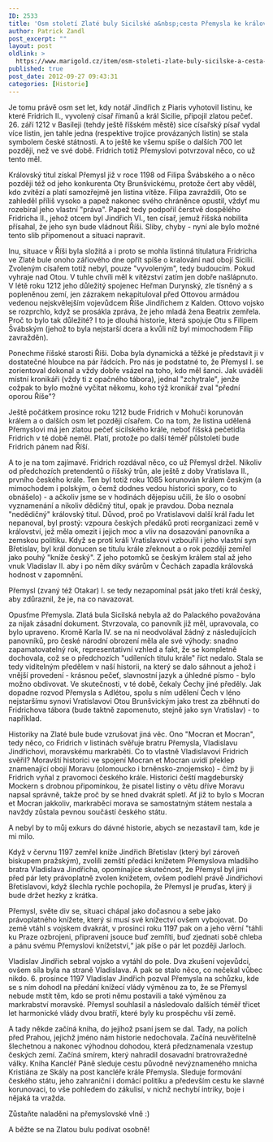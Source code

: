 ```yaml
---
ID: 2533
title: 'Osm století Zlaté buly Sicilské a&nbsp;cesta Přemysla ke královské koruně'
author: Patrick Zandl
post_excerpt: ""
layout: post
oldlink: >
  https://www.marigold.cz/item/osm-stoleti-zlate-buly-sicilske-a-cesta-premysla-ke-kralovske-korune
published: true
post_date: 2012-09-27 09:43:31
categories: [Historie]
---
```

<p> Je tomu právě osm set let, kdy notář Jindřich z Piaris vyhotovil listinu, ke které Fridrich II., vyvolený císař římanů a král Sicilie, připojil zlatou pečeť. 26. září 1212 v Basileji (tehdy ještě říšském městě) sice císařský písař vydal více listin, jen tahle jedna (respektive trojice provázaných listin) se stala symbolem české státnosti. A to ještě ke všemu spíše o dalších 700 let později, než ve své době. Fridrich totiž Přemyslovi potvrzoval něco, co už tento měl.</p>


<p>Královský titul získal Přemysl již v roce 1198 od Filipa Švábského a o něco později též od jeho konkurenta Oty Brunšvickému, protože čert aby věděl, kdo zvítězí a platí samozřejmě jen listina vítěze. Filipa zavraždili, Oto se zahleděl příliš vysoko a papež nakonec svého chráněnce opustil, vždyť mu rozebíral jeho vlastní "práva". Papež tedy podpořil čerstvě dospělého Fridricha II., jehož otcem byl Jindřich VI., ten císař, jemuž říšská nobilita přísahal, že jeho syn bude vládnout Říši. Sliby, chyby - nyní ale bylo možné tento slib připomenout a situaci napravit. </p>


<p>Inu, situace v Říši byla složitá a i proto se mohla listinná titulatura Fridricha ve Zlaté bule onoho zářiového dne opřít spíše o kralování nad obojí Sicilií. Zvoleným císařem totiž nebyl, pouze "vyvoleným", tedy budoucím. Pokud vyhraje nad Otou. V tuhle chvíli měl k vítězství zatím jen dobře našlápnuto. V létě roku 1212 jeho důležitý spojenec Heřman Durynský, zle tísněný a s popleněnou zemí, jen zázrakem nekapituloval před Ottovou armádou vedenou nejskvělejším vojevůdcem Říše Jindřichem z Kalden. Ottovo vojsko se rozprchlo, když se prosákla zpráva, že jeho mladá žena Beatrix zemřela. Proč to bylo tak důležité? I to je dlouhá historie, která spojuje Otu s Filipem Švábským (jehož to byla nejstarší dcera a kvůli níž byl mimochodem Filip zavražděn).    </p>


<p>Ponechme říšské starosti Říši. Doba byla dynamická a těžké je představit ji v dostatečné hloubce na pár řádcích. Pro nás je podstatné to, že Přemysl I. se zorientoval dokonal a vždy dobře vsázel na toho, kdo měl šanci. Jak uváděli místní kronikáři (vždy ti z opačného tábora), jednal "zchytrale", jenže cožpak to bylo možné vyčítat někomu, koho týž kronikář zval "přední oporou Říše"?  </p>


<p>Ještě počátkem prosince roku 1212 bude Fridrich v Mohuči korunován králem a o dalších osm let později císařem. Co na tom, že listina udělená Přemyslovi má jen zlatou pečeť sicilského krále, neboť říšská pečetidla Fridrich v té době neměl. Platí, protože po další téměř půlstoletí bude Fridrich pánem nad Říší. </p>


<p>A to je na tom zajímavé. Fridrich rozdával něco, co už Přemysl držel. Nikoliv od předchozích pretendentů o říšský trůn, ale ještě z doby Vratislava II., prvního českého krále. Ten byl totiž roku 1085 korunován králem českým (a mimochodem i polským, o čemž dodnes vedou historici spory, co to obnášelo) - a ačkoliv jsme se v hodinách dějepisu učili, že šlo o osobní vyznamenání a nikoliv dědičný titul, opak je pravdou. Doba neznala "nedědičný" královský titul. Důvod, proč po Vratislavovi další král řadu let nepanoval, byl prostý: vzpoura českých předáků proti reorganizaci země v království, jež měla omezit i jejich moc a vliv na dosazování panovníka a zemskou politiku. Když se proti králi Vratislavovi vzbouřil i jeho vlastní syn Břetislav, byl král donucen se titulu krále zřeknout a o rok později zemřel jako pouhý "kníže český". Z jeho potomků se českým králem stal až jeho vnuk Vladislav II. aby i po něm díky svárům v Čechách zapadla královská hodnost v zapomnění. </p>


<p>Přemysl (zvaný též Otakar) I. se tedy nezapomínal psát jako třetí král český, aby zdůraznil, že je, na co navazovat. </p>


<p>Opusťme Přemysla. Zlatá bula Sicilská nebyla až do Palackého považována za nijak zásadní dokument. Stvrzovala, co panovník již měl, upravovala, co bylo upraveno. Kromě Karla IV. se na ni neodvolával žádný z následujících panovníků, pro české národní obrození měla ale své výhody: snadno zapamatovatelný rok, representativní vzhled a fakt, že se kompletně dochovala, což se o předchozích "udíleních titulu krále" říct nedalo. Stala se tedy viditelným předělem v naší historii, na který se dalo sáhnout a jehož i vnější provedení - krásnou pečeť, slavnostní jazyk a úhledné písmo - bylo možno obdivovat. Ve skutečnosti, v té době, čekaly Čechy jiné předěly. Jak dopadne rozvod Přemysla s Adlétou, spolu  s ním udělení Čech v léno nejstaršímu synovi Vratislavovi Otou Brunšvickým jako trest za zběhnutí do Fridrichova tábora (bude taktně zapomenuto, stejně jako syn Vratislav) - to například. </p>


<p>Historiky na Zlaté bule bude vzrušovat jiná věc. Ono "Mocran et Mocran", tedy něco, co Fridrich v listinách svěřuje bratru Přemysla, Vladislavu Jindřichovi, moravskému markraběti. Co to vlastně Vladislavovi Fridrich svěřil? Moravští historici ve spojení Mocran et Mocran uvidí překlep znamenající obojí Moravu (olomoucko i brněnsko-znojemsko) - čímž by ji Fridrich vyňal z pravomoci českého krále. Historici čeští magdeburský Mockern s drobnou připomínkou, že pisatel listiny o větu dříve Moravu napsal správně, takže proč by se hned dvakrát spletl. Ať již to bylo s Mocran et Mocran jakkoliv, markraběcí morava se samostatným státem nestala a navždy zůstala pevnou součástí českého státu. </p>


<p>A nebyl by to můj exkurs do dávné historie, abych se nezastavil tam, kde je mi milo. </p>


<p>Když v červnu 1197 zemřel kníže Jindřich Břetislav (který byl zároveň biskupem pražským), zvolili zemští předáci knížetem Přemyslova mladšího bratra Vladislava Jindřicha, opomínajíce skutečnost, že Přemysl byl jimi před pár lety právoplatně zvolen knížetem, ovšem podlehl právě Jindřichovi Břetislavovi, když šlechla rychle pochopila, že Přemysl je pruďas, který ji bude držet hezky z krátka. </p>


<p>Přemysl, světe div se, situaci chápal jako dočasnou a sebe jako právoplatného knížete, který si musí své knížectví ovšem vybojovat. Do země vtáhl s vojskem dvakrát, v prosinci roku 1197 pak on a jeho věrní "táhli ku Praze ozbrojeni, připraveni jsouce buď zemříti, buď zjednati sobě chleba a pánu svému Přemyslovi knížetství,“ jak píše o pár let později Jarloch.</p>


<p>Vladislav Jindřich sebral vojsko a vytáhl do pole. Dva zkušení vojevůdci, ovšem síla byla na straně Vladislava. A pak se stalo něco, co nečekal vůbec nikdo. 6. prosince 1197 Vladislav Jindřich pozval Přemysla na schůzku, kde se s ním dohodl na předání knížecí vlády výměnou za to, že se Přemysl nebude mstít těm, kdo se proti němu postavili a také výměnou za markrabství moravské. Přemysl souhlasil a následovalo dalších téměř třicet let harmonické vlády dvou bratří, které byly ku prospěchu vší země. </p>


<p>A tady někde začíná kniha, do jejíhož psaní jsem se dal. Tady, na polích před Prahou, jejichž jméno nám historie nedochovala. Začíná neuvěřitelně šlechetnou a nakonec výhodnou dohodou, která předznamenala vzestup českých zemí. Začíná smírem, který nahradil dosavadní bratrovražedné války. Kniha Kancléř Páně sleduje cestu původně nevýznameného mnicha Kristiána ze Skály na post kancléře krále Přemysla. Sleduje formování českého státu, jeho zahraniční i domácí politiku a především cestu ke slavné korunovaci, to vše pohledem do zákulisí, v nichž nechybí intriky, boje i nějaká ta vražda.  </p>


<p>Zůstaňte naladěni na přemyslovské vlně :)</p>


<p>A běžte se na Zlatou bulu podívat osobně!</p>
